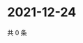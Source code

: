 # 2021-12-24

共 0 条

<!-- BEGIN WEIBO -->
<!-- 最后更新时间 Fri Dec 24 2021 06:11:42 GMT+0800 (China Standard Time) -->

<!-- END WEIBO -->
